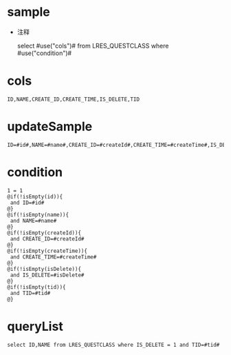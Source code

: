 sample
===
* 注释

	select #use("cols")# from LRES_QUESTCLASS  where  #use("condition")#

cols
===
	ID,NAME,CREATE_ID,CREATE_TIME,IS_DELETE,TID

updateSample
===
	
	ID=#id#,NAME=#name#,CREATE_ID=#createId#,CREATE_TIME=#createTime#,IS_DELETE=#isDelete#,TID=#tid#

condition
===

	1 = 1  
	@if(!isEmpty(id)){
	 and ID=#id#
	@}
	@if(!isEmpty(name)){
	 and NAME=#name#
	@}
	@if(!isEmpty(createId)){
	 and CREATE_ID=#createId#
	@}
	@if(!isEmpty(createTime)){
	 and CREATE_TIME=#createTime#
	@}
	@if(!isEmpty(isDelete)){
	 and IS_DELETE=#isDelete#
	@}
	@if(!isEmpty(tid)){
	 and TID=#tid#
	@}
	
queryList
===
	select ID,NAME from LRES_QUESTCLASS where IS_DELETE = 1 and TID=#tid#
	
